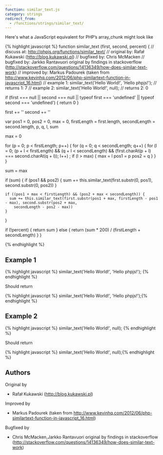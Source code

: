```yaml
---
function: similar_text.js
category: strings
redirect_from:
  - /functions/strings/similar_text/
---
```


<!-- WARNING! This file is auto generated by `npm run web:inject`, do not edit by hand -->

Here's what a JavaScript equivalent for PHP’s array_chunk might look like

{% highlight javascript %}
function similar_text (first, second, percent) {
  //  discuss at: http://phpjs.org/functions/similar_text/
  // original by: Rafał Kukawski (http://blog.kukawski.pl)
  // bugfixed by: Chris McMacken
  // bugfixed by: Jarkko Rantavuori original by findings in stackoverflow (http://stackoverflow.com/questions/14136349/how-does-similar-text-work)
  // improved by: Markus Padourek (taken from http://www.kevinhq.com/2012/06/php-similartext-function-in-javascript_16.html)
  //   example 1: similar_text('Hello World!', 'Hello phpjs!');
  //   returns 1: 7
  //   example 2: similar_text('Hello World!', null);
  //   returns 2: 0

  if (first === null || second === null || typeof first === 'undefined' || typeof second === 'undefined') {
    return 0
  }

  first += ''
  second += ''

  var pos1 = 0,
    pos2 = 0,
    max = 0,
    firstLength = first.length,
    secondLength = second.length,
    p, q, l, sum

  max = 0

  for (p = 0; p < firstLength; p++) {
    for (q = 0; q < secondLength; q++) {
      for (l = 0;
        (p + l < firstLength) && (q + l < secondLength) && (first.charAt(p + l) === second.charAt(q + l)); l++)
        ;
      if (l > max) {
        max = l
        pos1 = p
        pos2 = q
      }
    }
  }

  sum = max

  if (sum) {
    if (pos1 && pos2) {
      sum += this.similar_text(first.substr(0, pos1), second.substr(0, pos2))
    }

    if ((pos1 + max < firstLength) && (pos2 + max < secondLength)) {
      sum += this.similar_text(first.substr(pos1 + max, firstLength - pos1 - max), second.substr(pos2 + max,
        secondLength - pos2 - max))
    }
  }

  if (!percent) {
    return sum
  } else {
    return (sum * 200) / (firstLength + secondLength)
  }
}

{% endhighlight %}

## Example 1

{% highlight javascript %}
similar_text('Hello World!', 'Hello phpjs!');
{% endhighlight %}

Should return

{% highlight javascript %}
similar_text('Hello World!', 'Hello phpjs!');{% endhighlight %}

## Example 2

{% highlight javascript %}
similar_text('Hello World!', null);
{% endhighlight %}

Should return

{% highlight javascript %}
similar_text('Hello World!', null);{% endhighlight %}


## Authors


Original by

- Rafał Kukawski (http://blog.kukawski.pl)


Improved by

- Markus Padourek (taken from http://www.kevinhq.com/2012/06/php-similartext-function-in-javascript_16.html)


Bugfixed by

- Chris McMacken,Jarkko Rantavuori original by findings in stackoverflow (http://stackoverflow.com/questions/14136349/how-does-similar-text-work)

